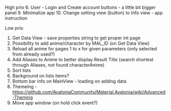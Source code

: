 High prio
6. User - Login and Create account buttons - a little bit bigger panel
9. Minimalize app
10. Change setting view (button) to Info view - app instruction

Low prio
1. Get Data View - save properties string to get proper int page
2. Possibility to add anime/character by MAL_ID (on Get Data View)
3. Reload all anime for pages 1 to x for given parameters (only selected from already used?) 
3. Add Aliases to Anime to better display Result Title (search shortest through Aliases, not found characterAnime)
4. Sort lists
3. Background on lists items? 
4. Bottom bar info on MainView - loading on adding data
5. Themeing - https://github.com/AvaloniaCommunity/Material.Avalonia/wiki/Advanced-Theming
6. Move app window (on hold click event?) 
